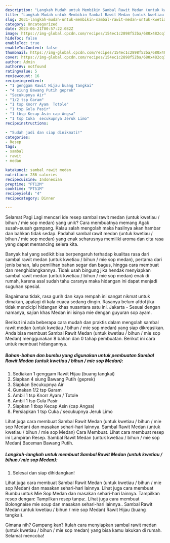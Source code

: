 ```yaml
---
description: "Langkah Mudah untuk Membikin Sambal Rawit Medan (untuk kwetiau / bihun / mie sop Medan) yang Enak, Mengugah Selera"
title: "Langkah Mudah untuk Membikin Sambal Rawit Medan (untuk kwetiau / bihun / mie sop Medan) yang Enak, Mengugah Selera"
slug: 2031-langkah-mudah-untuk-membikin-sambal-rawit-medan-untuk-kwetiau-bihun-mie-sop-medan-yang-enak-mengugah-selera
category: Uncategorized
date: 2023-06-21T00:57:22.082Z
image: https://img-global.cpcdn.com/recipes/154ec1c2898f52ba/680x482cq70/sambal-rawit-medan-untuk-kwetiau-bihun-mie-sop-medan-foto-resep-utama.jpg
hideToc: false
enableToc: true
enableTocContent: false
thumbnail: https://img-global.cpcdn.com/recipes/154ec1c2898f52ba/680x482cq70/sambal-rawit-medan-untuk-kwetiau-bihun-mie-sop-medan-foto-resep-utama.jpg
cover: https://img-global.cpcdn.com/recipes/154ec1c2898f52ba/680x482cq70/sambal-rawit-medan-untuk-kwetiau-bihun-mie-sop-medan-foto-resep-utama.jpg
author: Admin
authorAv: notfound
ratingvalue: 5
reviewcount: 16
recipeingredient:
- "1 genggam Rawit Hijau buang tangkai"
- "4 siung Bawang Putih geprek"
- "Secukupnya Air"
- "1/2 tsp Garam"
- "1 tsp Knorr Ayam  Totole"
- "1 tsp Gula Pasir"
- "1 tbsp Kecap Asin cap Angsa"
- "1 tsp Cuka  secukupnya Jeruk Limo"
recipeinstructions:

- "Sudah jadi dan siap dinikmati!"
categories:
- Resep
tags:
- sambal
- rawit
- medan

katakunci: sambal rawit medan 
nutrition: 286 calories
recipecuisine: Indonesian
preptime: "PT12M"
cooktime: "PT51M"
recipeyield: "4"
recipecategory: Dinner

---
```



Selamat Pagi Lagi mencari ide resep sambal rawit medan (untuk kwetiau / bihun / mie sop medan) yang unik? Cara membuatnya memang Agak susah-susah gampang. Kalau salah mengolah maka hasilnya akan hambar dan bahkan tidak sedap. Padahal sambal rawit medan (untuk kwetiau / bihun / mie sop medan) yang enak seharusnya memiliki aroma dan cita rasa yang dapat memancing selera kita.


Banyak hal yang sedikit bisa berpengaruh terhadap kualitas rasa dari sambal rawit medan (untuk kwetiau / bihun / mie sop medan), pertama dari jenis bahan, lalu pemilihan bahan segar dan bagus, hingga cara membuat dan menghidangkannya. Tidak usah bingung jika hendak menyiapkan sambal rawit medan (untuk kwetiau / bihun / mie sop medan) enak di rumah, karena asal sudah tahu caranya maka hidangan ini dapat menjadi suguhan spesial.

Bagaimana tidak, rasa gurih dan kaya rempah ini sangat nikmat untuk dimakan, apalagi di kala cuaca sedang dingin. Rasanya belum afdol jika tidak mencicipi hidangan khas nusantara satu ini. Jakarta - Sesuai dengan namanya, sajian khas Medan ini isinya mie dengan guyuran sop ayam.


Berikut ini ada beberapa cara mudah dan praktis dalam mengolah sambal rawit medan (untuk kwetiau / bihun / mie sop medan) yang siap dikreasikan. Anda bisa membuat Sambal Rawit Medan (untuk kwetiau / bihun / mie sop Medan) menggunakan 8 bahan dan 0 tahap pembuatan. Berikut ini cara untuk membuat hidangannya.

<!--inarticleads1-->

##### Bahan-bahan dan bumbu yang digunakan untuk pembuatan Sambal Rawit Medan (untuk kwetiau / bihun / mie sop Medan):

1. Sediakan 1 genggam Rawit Hijau (buang tangkai)
1. Siapkan 4 siung Bawang Putih (geprek)
1. Siapkan Secukupnya Air
1. Gunakan 1/2 tsp Garam
1. Ambil 1 tsp Knorr Ayam / Totole
1. Ambil 1 tsp Gula Pasir
1. Siapkan 1 tbsp Kecap Asin (cap Angsa)
1. Persiapkan 1 tsp Cuka / secukupnya Jeruk Limo


Lihat juga cara membuat Sambal Rawit Medan (untuk kwetiau / bihun / mie sop Medan) dan masakan sehari-hari lainnya. Sambal Rawit Medan (untuk kwetiau / bihun / mie sop Medan) Cara Membuat. Lihat cara membuat resep ini Lampiran Resep. Sambal Rawit Medan (untuk kwetiau / bihun / mie sop Medan) Baceman Bawang Putih. 

<!--inarticleads2-->

##### Langkah-langkah untuk membuat Sambal Rawit Medan (untuk kwetiau / bihun / mie sop Medan):


1. Selesai dan siap dihidangkan!

Lihat juga cara membuat Sambal Rawit Medan (untuk kwetiau / bihun / mie sop Medan) dan masakan sehari-hari lainnya. Lihat juga cara membuat Bumbu untuk Mie Sop Medan dan masakan sehari-hari lainnya. Tampilkan resep dengan: Tampilkan resep tanpa:. Lihat juga cara membuat Bolongnaise mie soup dan masakan sehari-hari lainnya.. Sambal Rawit Medan (untuk kwetiau / bihun / mie sop Medan) Rawit Hijau (buang tangkai). 

Gimana nih? Gampang kan? Itulah cara menyiapkan sambal rawit medan (untuk kwetiau / bihun / mie sop medan) yang bisa kamu lakukan di rumah. Selamat mencoba!
